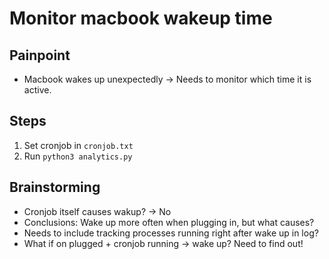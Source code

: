 # Monitor macbook wakeup time
## Painpoint
- Macbook wakes up unexpectedly -> Needs to monitor which time it is active.

## Steps
1. Set cronjob in `cronjob.txt`
2. Run `python3 analytics.py`

## Brainstorming
- Cronjob itself causes wakup? -> No
- Conclusions: Wake up more often when plugging in, but what causes?
- Needs to include tracking processes running right after wake up in log?
- What if on plugged + cronjob running -> wake up? Need to find out!